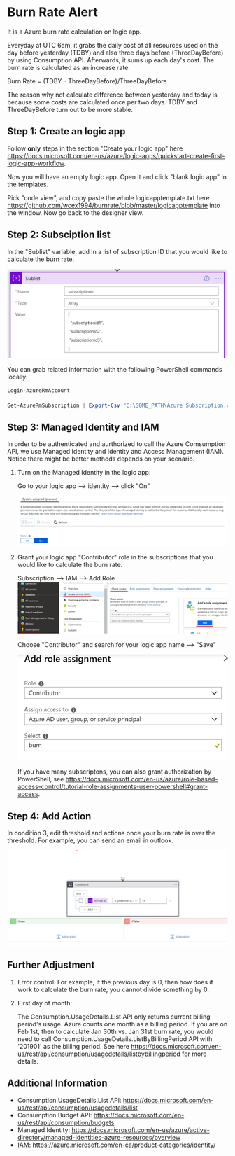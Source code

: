 # Burn Rate Alert
It is a Azure burn rate calculation on logic app.

Everyday at UTC 6am, it grabs the daily cost of all resources used on the day before yesterday (TDBY) and also three days before (ThreeDayBefore) by using Consumption API. Afterwards, it sums up each day's cost. The burn rate is calculated as an increase rate:

Burn Rate = (TDBY - ThreeDayBefore)/ThreeDayBefore

The reason why not calculate difference between yesterday and today is because some costs are calculated once per two days. TDBY and ThreeDayBefore turn out to be more stable. 

## Step 1: Create an logic app

Follow **only** steps in the section "Create your logic app" here <https://docs.microsoft.com/en-us/azure/logic-apps/quickstart-create-first-logic-app-workflow>.

Now you will have an empty logic app. Open it and click "blank logic app" in the templates.  

Pick "code view", and copy paste the whole logicapptemplate.txt here <https://github.com/wcex1994/burnrate/blob/master/logicapptemplate> into the window. Now go back to the designer view.

## Step 2: Subsciption list

In the "Sublist" variable, add in a list of subscription ID that you would like to calculate the burn rate.

![alt text](https://github.com/wcex1994/burnrate/blob/master/pictures/subscriptionid.jpg "sub_id")

You can grab related information with the following PowerShell commands locally:

```POWERSHELL
Login-AzureRmAccount

Get-AzureRmSubscription | Export-Csv "C:\SOME_PATH\Azure Subscription.csv"
```

## Step 3: Managed Identity and IAM

In order to be authenticated and aurthorized to call the Azure Comsumption API, we use Managed Identity and Identity and Access Management (IAM). Notice there might be better methods depends on your scenario.

1. Turn on the Managed Identity in the logic app:

    Go to your logic app --> identity --> click "On"

    ![alt text](https://github.com/wcex1994/burnrate/blob/master/pictures/turn_on_mi.jpg "turn_on_MI")

2. Grant your logic app "Contributor" role in the subscriptions that you would like to calculate the burn rate.

    Subscription --> IAM --> Add Role
    ![alt text](https://github.com/wcex1994/burnrate/blob/master/pictures/iam_s1.jpg "turn_on_MI")

    Choose "Contributor" and search for your logic app name --> "Save"

    ![alt text](https://github.com/wcex1994/burnrate/blob/master/pictures/iam_s2.jpg "turn_on_MI")

    If you have many subscriptons, you can also grant authorization by PowerShell, see <https://docs.microsoft.com/en-us/azure/role-based-access-control/tutorial-role-assignments-user-powershell#grant-access>.


## Step 4: Add Action

In condition 3, edit threshold and actions once your burn rate is over the threshold. For example, you can send an email in outlook.

![alt text](https://github.com/wcex1994/burnrate/blob/master/pictures/actions.jpg "action")

## Further Adjustment

1. Error control:
    For example, if the previous day is 0, then how does it work to calculate the burn rate, you cannot divide something by 0.

2. First day of month:

    The Consumption.UsageDetails.List API only returns current billing period's usage. Azure counts one month as a billing period. If you are on Feb 1st, then to calculate Jan 30th vs. Jan 31st burn rate, you would need to call Consumption.UsageDetails.ListByBillingPeriod API with '201901' as the billing period. See here <https://docs.microsoft.com/en-us/rest/api/consumption/usagedetails/listbybillingperiod> for more details.

## Additional Information

* Consumption.UsageDetails.List API: <https://docs.microsoft.com/en-us/rest/api/consumption/usagedetails/list>
* Consumption.Budget API: <https://docs.microsoft.com/en-us/rest/api/consumption/budgets>
* Managed Identity: <https://docs.microsoft.com/en-us/azure/active-directory/managed-identities-azure-resources/overview>
* IAM: <https://azure.microsoft.com/en-ca/product-categories/identity/>

